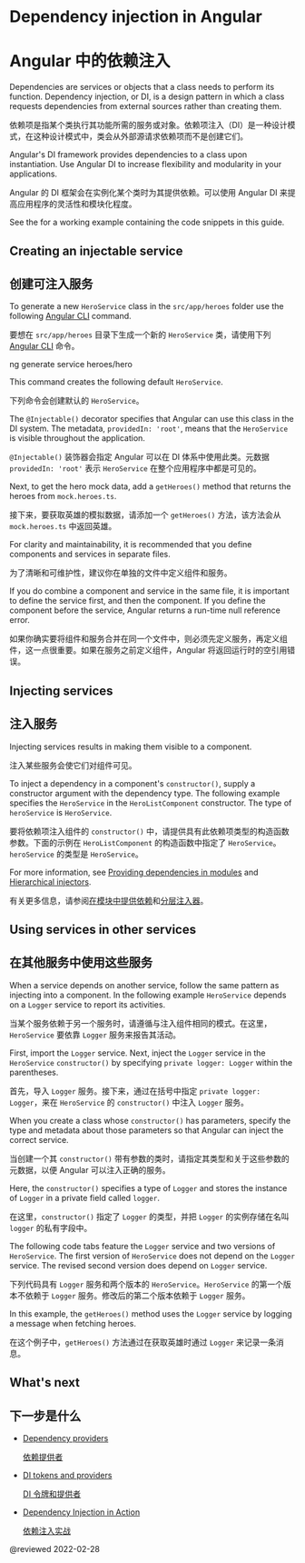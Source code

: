# Dependency injection in Angular

# Angular 中的依赖注入

Dependencies are services or objects that a class needs to perform its function.
Dependency injection, or DI, is a design pattern in which a class requests dependencies from external sources rather than creating them.

依赖项是指某个类执行其功能所需的服务或对象。依赖项注入（DI）是一种设计模式，在这种设计模式中，类会从外部源请求依赖项而不是创建它们。

Angular's DI framework provides dependencies to a class upon instantiation.
Use Angular DI to increase flexibility and modularity in your applications.

Angular 的 DI 框架会在实例化某个类时为其提供依赖。可以使用 Angular DI 来提高应用程序的灵活性和模块化程度。

<div class="alert is-helpful">

See the <live-example></live-example> for a working example containing the code snippets in this guide.

</div>

## Creating an injectable service

## 创建可注入服务

To generate a new `HeroService` class in the `src/app/heroes` folder use the following [Angular CLI](cli) command.

要想在 `src/app/heroes` 目录下生成一个新的 `HeroService` 类，请使用下列 [Angular CLI](cli) 命令。

<code-example format="shell" language="shell">

ng generate service heroes/hero

</code-example>

This command creates the following default `HeroService`.

下列命令会创建默认的 `HeroService`。

<code-example header="src/app/heroes/hero.service.ts (CLI-generated)" path="dependency-injection/src/app/heroes/hero.service.0.ts"></code-example>

The `@Injectable()` decorator specifies that Angular can use this class in the DI system.
The metadata, `providedIn: 'root'`, means that the `HeroService` is visible throughout the application.

`@Injectable()` 装饰器会指定 Angular 可以在 DI 体系中使用此类。元数据 `providedIn: 'root'` 表示 `HeroService` 在整个应用程序中都是可见的。

Next, to get the hero mock data, add a `getHeroes()` method that returns the heroes from `mock.heroes.ts`.

接下来，要获取英雄的模拟数据，请添加一个 `getHeroes()` 方法，该方法会从 `mock.heroes.ts` 中返回英雄。

<code-example header="src/app/heroes/hero.service.ts" path="dependency-injection/src/app/heroes/hero.service.3.ts"></code-example>

For clarity and maintainability, it is recommended that you define components and services in separate files.

为了清晰和可维护性，建议你在单独的文件中定义组件和服务。

If you do combine a component and service in the same file, it is important to define the service first, and then the component.
If you define the component before the service, Angular returns a run-time null reference error.

如果你确实要将组件和服务合并在同一个文件中，则必须先定义服务，再定义组件，这一点很重要。如果在服务之前定义组件，Angular 将返回运行时的空引用错误。

<a id="injector-config"></a>
<a id="bootstrap"></a>

## Injecting services

## 注入服务

Injecting services results in making them visible to a component.

注入某些服务会使它们对组件可见。

To inject a dependency in a component's `constructor()`, supply a constructor argument with the dependency type.
The following example specifies the `HeroService` in the `HeroListComponent` constructor.
The type of `heroService` is `HeroService`.

要将依赖项注入组件的 `constructor()` 中，请提供具有此依赖项类型的构造函数参数。下面的示例在 `HeroListComponent` 的构造函数中指定了 `HeroService`。`heroService` 的类型是 `HeroService`。

<code-example header="src/app/heroes/hero-list.component (constructor signature)" path="dependency-injection/src/app/heroes/hero-list.component.ts"
region="ctor-signature"></code-example>

For more information, see [Providing dependencies in modules](guide/providers) and [Hierarchical injectors](guide/hierarchical-dependency-injection).

有关更多信息，请参阅[在模块中提供依赖](guide/providers)和[分层注入器](guide/hierarchical-dependency-injection)。

<a id="service-needs-service"></a>

## Using services in other services

## 在其他服务中使用这些服务

When a service depends on another service, follow the same pattern as injecting into a component.
In the following example `HeroService` depends on a `Logger` service to report its activities.

当某个服务依赖于另一个服务时，请遵循与注入组件相同的模式。在这里，`HeroService` 要依靠 `Logger` 服务来报告其活动。

First, import the `Logger` service.
Next, inject the `Logger` service in the `HeroService` `constructor()` by specifying `private logger: Logger` within the parentheses.

首先，导入 `Logger` 服务。接下来，通过在括号中指定 `private logger: Logger`，来在 `HeroService` 的 `constructor()` 中注入 `Logger` 服务。

When you create a class whose `constructor()` has parameters, specify the type and metadata about those parameters so that Angular can inject the correct service.

当创建一个其 `constructor()` 带有参数的类时，请指定其类型和关于这些参数的元数据，以便 Angular 可以注入正确的服务。

Here, the `constructor()` specifies a type of `Logger` and stores the instance of `Logger` in a private field called `logger`.

在这里，`constructor()` 指定了 `Logger` 的类型，并把 `Logger` 的实例存储在名叫 `logger` 的私有字段中。

The following code tabs feature the `Logger` service and two versions of `HeroService`.
The first version of `HeroService` does not depend on the `Logger` service.
The revised second version does depend on `Logger` service.

下列代码具有 `Logger` 服务和两个版本的 `HeroService`。`HeroService` 的第一个版本不依赖于 `Logger` 服务。修改后的第二个版本依赖于 `Logger` 服务。

<code-tabs>
    <code-pane header="src/app/heroes/hero.service (v2)" path="dependency-injection/src/app/heroes/hero.service.2.ts"></code-pane>
    <code-pane header="src/app/heroes/hero.service (v1)" path="dependency-injection/src/app/heroes/hero.service.1.ts"></code-pane>
    <code-pane header="src/app/logger.service" path="dependency-injection/src/app/logger.service.ts"></code-pane>
</code-tabs>

In this example, the `getHeroes()` method uses the `Logger` service by logging a message when fetching heroes.

在这个例子中，`getHeroes()` 方法通过在获取英雄时通过 `Logger` 来记录一条消息。

## What's next

## 下一步是什么

* [Dependency providers](guide/dependency-injection-providers)

  [依赖提供者](guide/dependency-injection-providers)

* [DI tokens and providers](guide/dependency-injection-providers)

  [DI 令牌和提供者](guide/dependency-injection-providers)

* [Dependency Injection in Action](guide/dependency-injection-in-action)

  [依赖注入实战](guide/dependency-injection-in-action)

<!-- links -->

<!-- external links -->

<!-- end links -->

@reviewed 2022-02-28